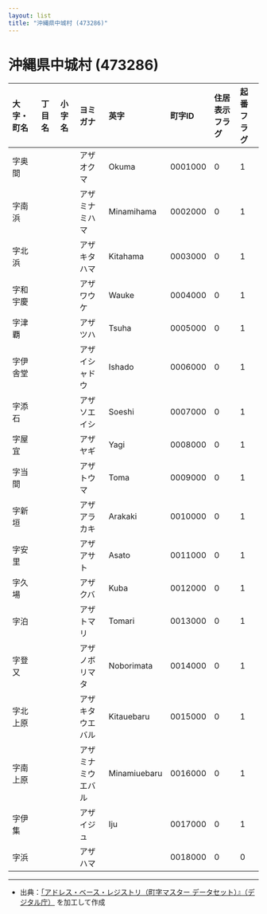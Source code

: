 ```yaml
---
layout: list
title: "沖縄県中城村 (473286)"
---
```


# 沖縄県中城村 (473286)

| 大字・町名 | 丁目名 | 小字名 | ヨミガナ | 英字 | 町字ID | 住居表示フラグ | 起番フラグ |
|:---|:---|:---|:---|:---|:---|:---|:---|
| 字奥間 |  |  | アザオクマ | Okuma | 0001000 | 0 | 1 |
| 字南浜 |  |  | アザミナミハマ | Minamihama | 0002000 | 0 | 1 |
| 字北浜 |  |  | アザキタハマ | Kitahama | 0003000 | 0 | 1 |
| 字和宇慶 |  |  | アザワウケ | Wauke | 0004000 | 0 | 1 |
| 字津覇 |  |  | アザツハ | Tsuha | 0005000 | 0 | 1 |
| 字伊舎堂 |  |  | アザイシャドウ | Ishado | 0006000 | 0 | 1 |
| 字添石 |  |  | アザソエイシ | Soeshi | 0007000 | 0 | 1 |
| 字屋宜 |  |  | アザヤギ | Yagi | 0008000 | 0 | 1 |
| 字当間 |  |  | アザトウマ | Toma | 0009000 | 0 | 1 |
| 字新垣 |  |  | アザアラカキ | Arakaki | 0010000 | 0 | 1 |
| 字安里 |  |  | アザアサト | Asato | 0011000 | 0 | 1 |
| 字久場 |  |  | アザクバ | Kuba | 0012000 | 0 | 1 |
| 字泊 |  |  | アザトマリ | Tomari | 0013000 | 0 | 1 |
| 字登又 |  |  | アザノボリマタ | Noborimata | 0014000 | 0 | 1 |
| 字北上原 |  |  | アザキタウエバル | Kitauebaru | 0015000 | 0 | 1 |
| 字南上原 |  |  | アザミナミウエバル | Minamiuebaru | 0016000 | 0 | 1 |
| 字伊集 |  |  | アザイジュ | Iju | 0017000 | 0 | 1 |
| 字浜 |  |  | アザハマ |  | 0018000 | 0 | 0 |

---

- 出典：[「アドレス・ベース・レジストリ（町字マスター データセット）』（デジタル庁）](https://www.digital.go.jp/policies/base_registry_address/) を加工して作成